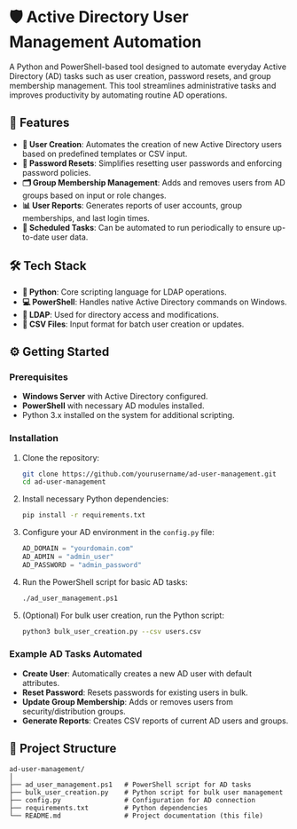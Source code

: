# 🛡️ Active Directory User Management Automation

A Python and PowerShell-based tool designed to automate everyday Active Directory (AD) tasks such as user creation, password resets, and group membership management. This tool streamlines administrative tasks and improves productivity by automating routine AD operations.

## 🚀 Features

- **👤 User Creation**: Automates the creation of new Active Directory users based on predefined templates or CSV input.
- **🔑 Password Resets**: Simplifies resetting user passwords and enforcing password policies.
- **🗂️ Group Membership Management**: Adds and removes users from AD groups based on input or role changes.
- **📊 User Reports**: Generates reports of user accounts, group memberships, and last login times.
- **🔄 Scheduled Tasks**: Can be automated to run periodically to ensure up-to-date user data.

## 🛠️ Tech Stack

- **🐍 Python**: Core scripting language for LDAP operations.
- **💻 PowerShell**: Handles native Active Directory commands on Windows.
- **🔗 LDAP**: Used for directory access and modifications.
- **📄 CSV Files**: Input format for batch user creation or updates.

## ⚙️ Getting Started

### Prerequisites

- **Windows Server** with Active Directory configured.
- **PowerShell** with necessary AD modules installed.
- Python 3.x installed on the system for additional scripting.

### Installation

1. Clone the repository:
    ```bash
    git clone https://github.com/yourusername/ad-user-management.git
    cd ad-user-management
    ```

2. Install necessary Python dependencies:
    ```bash
    pip install -r requirements.txt
    ```

3. Configure your AD environment in the `config.py` file:
    ```python
    AD_DOMAIN = "yourdomain.com"
    AD_ADMIN = "admin_user"
    AD_PASSWORD = "admin_password"
    ```

4. Run the PowerShell script for basic AD tasks:
    ```bash
    ./ad_user_management.ps1
    ```

5. (Optional) For bulk user creation, run the Python script:
    ```bash
    python3 bulk_user_creation.py --csv users.csv
    ```

### Example AD Tasks Automated

- **Create User**: Automatically creates a new AD user with default attributes.
- **Reset Password**: Resets passwords for existing users in bulk.
- **Update Group Membership**: Adds or removes users from security/distribution groups.
- **Generate Reports**: Creates CSV reports of current AD users and groups.

## 📑 Project Structure

```plaintext
ad-user-management/
│
├── ad_user_management.ps1   # PowerShell script for AD tasks
├── bulk_user_creation.py    # Python script for bulk user management
├── config.py                # Configuration for AD connection
├── requirements.txt         # Python dependencies
└── README.md                # Project documentation (this file)
